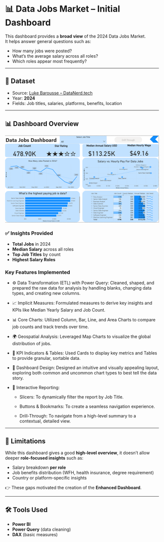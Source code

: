 # 📊 Data Jobs Market – Initial Dashboard

This dashboard provides a **broad view** of the 2024 Data Jobs Market.  
It helps answer general questions such as:  
- How many jobs were posted?  
- What’s the average salary across all roles?  
- Which roles appear most frequently?  

---

## 📂 Dataset
- Source: [Luke Barousse – DataNerd.tech](https://datanerd.tech)  
- Year: **2024**  
- Fields: Job titles, salaries, platforms, benefits, location  

---

## 📊 Dashboard Overview
![Dashboard 1](/images/dashboard_v1.png)

### ✅ Insights Provided
- **Total Jobs** in 2024  
- **Median Salary** across all roles  
- **Top Job Titles** by count  
- **Highest Salary Roles**  



### Key Features Implemented


- ⚙️ Data Transformation (ETL) with Power Query: Cleaned, shaped, and prepared the raw data for analysis by handling blanks, changing data types, and creating new columns.

- 📈 Implicit Measures: Formulated measures to derive key insights and KPIs like Median Yearly Salary and Job Count.

- 📊 Core Charts: Utilized Column, Bar, Line, and Area Charts to compare job counts and track trends over time.

- 🌍 Geospatial Analysis: Leveraged Map Charts to visualize the global distribution of jobs.

- 🎯 KPI Indicators & Tables: Used Cards to display key metrics and Tables to provide granular, sortable data.

- 🎨 Dashboard Design: Designed an intuitive and visually appealing layout, exploring both common and uncommon chart types to best tell the data story.

- 🔄 Interactive Reporting:

  - Slicers: To dynamically filter the report by Job Title.

  - Buttons & Bookmarks: To create a seamless navigation experience.

  - Drill-Through: To navigate from a high-level summary to a contextual, detailed view.
---

## 🔎 Limitations
While this dashboard gives a good **high-level overview**, it doesn’t allow deeper **role-focused insights** such as:  
- Salary breakdown **per role**  
- Job benefits distribution (WFH, health insurance, degree requirement)  
- Country or platform-specific insights  

👉 These gaps motivated the creation of the **Enhanced Dashboard**.  

---

## 🛠 Tools Used
- **Power BI**  
- **Power Query** (data cleaning)  
- **DAX** (basic measures)  

